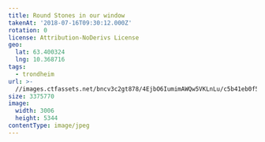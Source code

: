 ```yaml
---
title: Round Stones in our window
takenAt: '2018-07-16T09:30:12.000Z'
rotation: 0
license: Attribution-NoDerivs License
geo:
  lat: 63.400324
  lng: 10.368716
tags:
  - trondheim
url: >-
  //images.ctfassets.net/bncv3c2gt878/4EjbO6IumimAWQw5VKLnLu/c5b41eb0f5bcd8fc172baa902d1ecb68/round-stones-in-our-window_43859284681_o
size: 3375770
image:
  width: 3006
  height: 5344
contentType: image/jpeg
---
```


